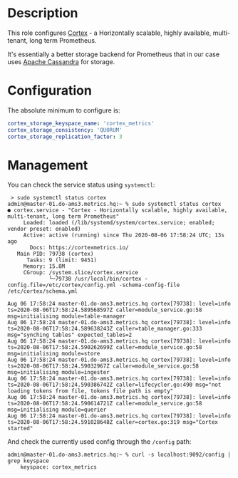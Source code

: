 # Description

This role configures [Cortex](https://cortexmetrics.io/) - a Horizontally scalable, highly available, multi-tenant, long term Prometheus.

It's essentially a better storage backend for Prometheus that in our case uses [Apache Cassandra](https://cassandra.apache.org/) for storage.

# Configuration

The absolute minimum to configure is:
```yml
cortex_storage_keyspace_name: 'cortex_metrics'
cortex_storage_consistency: 'QUORUM'
cortex_storage_replication_factor: 3
```

# Management

You can check the service status using `systemctl`:
```
 > sudo systemctl status cortex
admin@master-01.do-ams3.metrics.hq:~ % sudo systemctl status cortex
● cortex.service - "Cortex - Horizontally scalable, highly available, multi-tenant, long term Prometheus"
     Loaded: loaded (/lib/systemd/system/cortex.service; enabled; vendor preset: enabled)
     Active: active (running) since Thu 2020-08-06 17:58:24 UTC; 13s ago
       Docs: https://cortexmetrics.io/
   Main PID: 79738 (cortex)
      Tasks: 9 (limit: 9451)
     Memory: 15.8M
     CGroup: /system.slice/cortex.service
             └─79738 /usr/local/bin/cortex -config.file=/etc/cortex/config.yml -schema-config-file /etc/cortex/schema.yml

Aug 06 17:58:24 master-01.do-ams3.metrics.hq cortex[79738]: level=info ts=2020-08-06T17:58:24.589568597Z caller=module_service.go:58 msg=initialising module=table-manager
Aug 06 17:58:24 master-01.do-ams3.metrics.hq cortex[79738]: level=info ts=2020-08-06T17:58:24.589638243Z caller=table_manager.go:333 msg="synching tables" expected_tables=2
Aug 06 17:58:24 master-01.do-ams3.metrics.hq cortex[79738]: level=info ts=2020-08-06T17:58:24.590262699Z caller=module_service.go:58 msg=initialising module=store
Aug 06 17:58:24 master-01.do-ams3.metrics.hq cortex[79738]: level=info ts=2020-08-06T17:58:24.59032967Z caller=module_service.go:58 msg=initialising module=ingester
Aug 06 17:58:24 master-01.do-ams3.metrics.hq cortex[79738]: level=info ts=2020-08-06T17:58:24.590386742Z caller=lifecycler.go:490 msg="not loading tokens from file, tokens file path is empty"
Aug 06 17:58:24 master-01.do-ams3.metrics.hq cortex[79738]: level=info ts=2020-08-06T17:58:24.590614721Z caller=module_service.go:58 msg=initialising module=querier
Aug 06 17:58:24 master-01.do-ams3.metrics.hq cortex[79738]: level=info ts=2020-08-06T17:58:24.591028648Z caller=cortex.go:319 msg="Cortex started"
```
And check the currently used config through the `/config` path:
```
admin@master-01.do-ams3.metrics.hq:~ % curl -s localhost:9092/config | grep keyspace   
    keyspace: cortex_metrics
```
